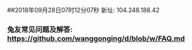 ##2018年09月28日07时12分07秒 新址: 104.248.188.42
### 兔友常见问题及解答: https://github.com/wanggonging/d/blob/w/FAQ.md
